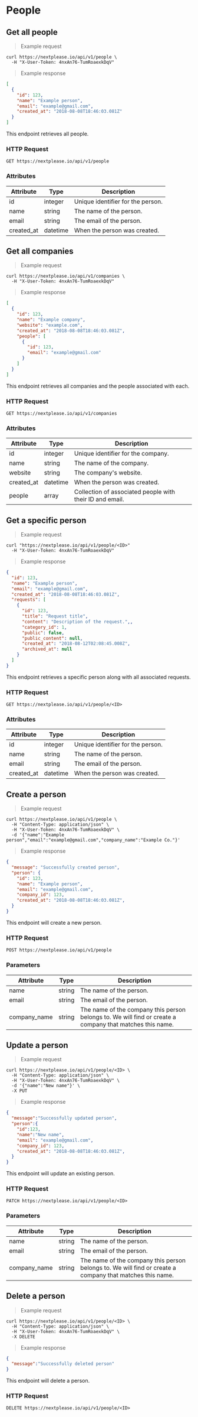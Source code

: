 # People

## Get all people

> Example request

```shell
curl https://nextplease.io/api/v1/people \
  -H "X-User-Token: 4nxAn76-TumRoaexkDqV"
```

> Example response

```json
[
  {
    "id": 123,
    "name": "Example person",
    "email": "example@gmail.com",
    "created_at": "2018-08-08T18:46:03.081Z"
  }
]
```

This endpoint retrieves all people.

### HTTP Request

`GET https://nextplease.io/api/v1/people`

### Attributes

Attribute | Type | Description
--------- | ------- | -----------
id | integer | Unique identifier for the person.
name | string | The name of the person.
email | string | The email of the person.
created_at | datetime | When the person was created.

## Get all companies

> Example request

```shell
curl https://nextplease.io/api/v1/companies \
  -H "X-User-Token: 4nxAn76-TumRoaexkDqV"
```

> Example response

```json
[
  {
    "id": 123,
    "name": "Example company",
    "website": "example.com",
    "created_at": "2018-08-08T18:46:03.081Z",
    "people": [
      {
        "id": 123,
        "email": "example@gmail.com"
      }
    ]
  }
]
```

This endpoint retrieves all companies and the people associated with each.

### HTTP Request

`GET https://nextplease.io/api/v1/companies`

### Attributes

Attribute | Type | Description
--------- | ------- | -----------
id | integer | Unique identifier for the company.
name | string | The name of the company.
website | string | The company's website.
created_at | datetime | When the person was created.
people | array | Collection of associated people with their ID and email.

## Get a specific person

> Example request

```shell
curl "https://nextplease.io/api/v1/people/<ID>"
  -H "X-User-Token: 4nxAn76-TumRoaexkDqV"
```

> Example response

```json
{
  "id": 123,
  "name": "Example person",
  "email": "example@gmail.com",
  "created_at": "2018-08-08T18:46:03.081Z",
  "requests": [
    {
      "id": 123,
      "title": "Request title",
      "content": "Description of the request.",,
      "category_id": 1,
      "public": false,
      "public_content": null,
      "created_at": "2018-08-12T02:08:45.008Z",
      "archived_at": null
    }
  ]
}
```

This endpoint retrieves a specific person along with all associated requests.

### HTTP Request

`GET https://nextplease.io/api/v1/people/<ID>`

### Attributes

Attribute | Type | Description
--------- | ------- | -----------
id | integer | Unique identifier for the person.
name | string | The name of the person.
email | string | The email of the person.
created_at | datetime | When the person was created.

## Create a person

> Example request

```shell
curl https://nextplease.io/api/v1/people \
  -H "Content-Type: application/json" \
  -H "X-User-Token: 4nxAn76-TumRoaexkDqV" \
  -d '{"name":"Example person","email":"example@gmail.com","company_name":"Example Co."}'
```

> Example response

```json
{
  "message": "Successfully created person",
  "person": {
    "id": 123,
    "name": "Example person",
    "email": "example@gmail.com",
    "company_id": 123,
    "created_at": "2018-08-08T18:46:03.081Z",
  }
}
```

This endpoint will create a new person.

### HTTP Request

`POST https://nextplease.io/api/v1/people`

### Parameters

Attribute | Type | Description
--------- | ------- | -----------
name | string | The name of the person.
email | string | The email of the person.
company_name | string | The name of the company this person belongs to. We will find or create a company that matches this name.

## Update a person

> Example request

```shell
curl https://nextplease.io/api/v1/people/<ID> \
  -H "Content-Type: application/json" \
  -H "X-User-Token: 4nxAn76-TumRoaexkDqV" \
  -d '{"name":"New name"}' \
  -X PUT
```

> Example response

```json
{
  "message":"Successfully updated person",
  "person":{
    "id":123,
    "name":"New name",
    "email": "example@gmail.com",
    "company_id": 123,
    "created_at": "2018-08-08T18:46:03.081Z",
  }
}
```

This endpoint will update an existing person.

### HTTP Request

`PATCH https://nextplease.io/api/v1/people/<ID>`

### Parameters

Attribute | Type | Description
--------- | ------- | -----------
name | string | The name of the person.
email | string | The email of the person.
company_name | string | The name of the company this person belongs to. We will find or create a company that matches this name.

## Delete a person

> Example request

```shell
curl https://nextplease.io/api/v1/people/<ID> \
  -H "Content-Type: application/json" \
  -H "X-User-Token: 4nxAn76-TumRoaexkDqV" \
  -X DELETE
```

> Example response

```json
{
  "message":"Successfully deleted person"
}
```

This endpoint will delete a person.

### HTTP Request

`DELETE https://nextplease.io/api/v1/people/<ID>`
